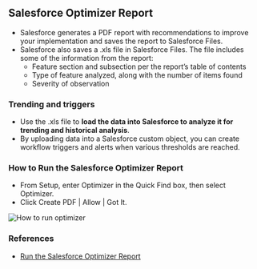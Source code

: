 ## Salesforce Optimizer Report

- Salesforce generates a PDF report with recommendations to improve your implementation and saves the report to Salesforce Files.
- Salesforce also saves a .xls file in Salesforce Files. The file includes some of the information from the report:
    - Feature section and subsection per the report’s table of contents
    - Type of feature analyzed, along with the number of items found
    - Severity of observation

### Trending and triggers
- Use the .xls file to **load the data into Salesforce to analyze it for trending and historical analysis**. 
- By uploading data into a Salesforce custom object, you can create workflow triggers and alerts when various thresholds are reached.


### How to Run the Salesforce Optimizer Report

- From Setup, enter Optimizer in the Quick Find box, then select Optimizer.
- Click Create PDF | Allow | Got It.

![How to run optimizer](img/opt-1.png)

### References

- [Run the Salesforce Optimizer Report](https://help.salesforce.com/articleView?id=optimizer_kick_off.htm&type=5&sfdcIFrameOrigin=null)
